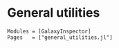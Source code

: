 # General utilities

```@autodocs
Modules = [GalaxyInspector]
Pages   = ["general_utilities.jl"]
```
